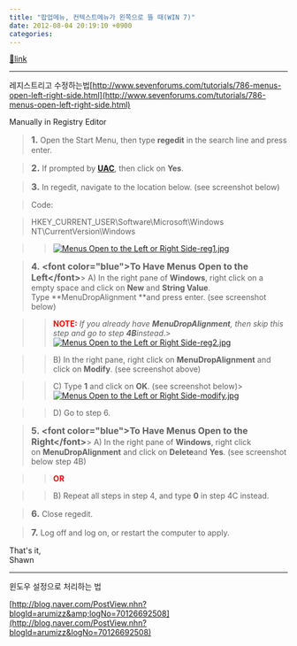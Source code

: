 ```yaml
---
title: "팝업메뉴, 컨텍스트메뉴가 왼쪽으로 뜰 때(WIN 7)"
date: 2012-08-04 20:19:10 +0900
categories: 
---
```

[🔗link](http://www.mins01.com/mh/tech/read/790)
***


레지스트리고 수정하는법[http://www.sevenforums.com/tutorials/786-menus-open-left-right-side.html](http://www.sevenforums.com/tutorials/786-menus-open-left-right-side.html)  


Manually in Registry Editor



> **<font size="3">1.</font>** Open the Start Menu, then type **regedit** in the search line and press enter.  

>   

> **<font size="3">2.</font>** If prompted by [**<u>UAC</u>**](http://www.sevenforums.com/tutorials/299-user-account-control-uac-change-notification-settings.html), then click on **Yes**.  

>   

> **<font size="3">3.</font>** In regedit, navigate to the location below. (see screenshot below)

> Code:

> HKEY_CURRENT_USER\Software\Microsoft\Windows NT\CurrentVersion\Windows

> > [![Menus Open to the Left or Right Side-reg1.jpg](http://www.sevenforums.com/attachments/tutorials/56152d1266959377t-menus-open-left-right-side-reg1.jpg "Menus Open to the Left or Right Side-reg1.jpg")](http://www.sevenforums.com/attachments/tutorials/56152d1266959377-menus-open-left-right-side-reg1.jpg)

> **<font size="3">4. &lt;font color="blue"&gt;To Have Menus Open to the Left&lt;/font&gt;</font>**> A) In the right pane of **Windows**, right click on a empty space and click on **New** and **String Value**. Type **MenuDropAlignment **and press enter. (see screenshot below)  

> > **<font color="red">NOTE:</font>** *If you already have **MenuDropAlignment**, then skip this step and go to step **4B**instead*.> [![Menus Open to the Left or Right Side-reg2.jpg](http://www.sevenforums.com/attachments/tutorials/56153d1266959377t-menus-open-left-right-side-reg2.jpg "Menus Open to the Left or Right Side-reg2.jpg")](http://www.sevenforums.com/attachments/tutorials/56153d1266959377-menus-open-left-right-side-reg2.jpg)

> > B) In the right pane, right click on **MenuDropAlignment** and click on **Modify**. (see screenshot above)  

> >   

> > C) Type **1** and click on **OK**. (see screenshot below)> [![Menus Open to the Left or Right Side-modify.jpg](http://www.sevenforums.com/attachments/tutorials/56154d1266959377t-menus-open-left-right-side-modify.jpg "Menus Open to the Left or Right Side-modify.jpg")](http://www.sevenforums.com/attachments/tutorials/56154d1266959377-menus-open-left-right-side-modify.jpg)

> > D) Go to step 6.

> **<font size="3">5. &lt;font color="blue"&gt;To Have Menus Open to the Right&lt;/font&gt;</font>**> A) In the right pane of **Windows**, right click on **MenuDropAlignment** and click on **Delete**and **Yes**. (see screenshot below step 4B)  

> >   

> > **<font color="red">OR</font>**  

> >   

> > B) Repeat all steps in step 4, and type **0** in step 4C instead.

> **<font size="3">6.</font>** Close regedit.  

>   

> **<font size="3">7.</font>** Log off and log on, or restart the computer to apply.

That's it,  
Shawn

  
- - - - - -

  


윈도우 설정으로 처리하는 법

[http://blog.naver.com/PostView.nhn?blogId=arumizz&amp;logNo=70126692508](http://blog.naver.com/PostView.nhn?blogId=arumizz&logNo=70126692508)
